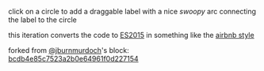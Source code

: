 click on a circle to add a draggable label with a nice _swoopy_ arc connecting the label to the circle  

this iteration converts the code to [ES2015](https://babeljs.io/learn-es2015/) in something like the [airbnb style](https://github.com/airbnb/javascript) 

forked from [@jburnmurdoch](https://twitter.com/jburnmurdoch)'s block: [bcdb4e85c7523a2b0e64961f0d227154](https://bl.ocks.org/johnburnmurdoch/bcdb4e85c7523a2b0e64961f0d227154) 